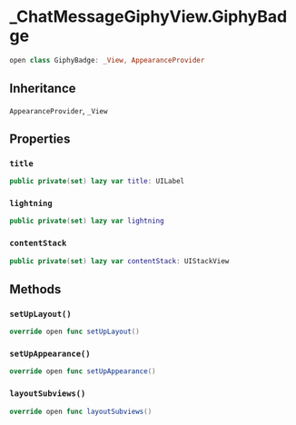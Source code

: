 # \_ChatMessageGiphyView.GiphyBadge

``` swift
open class GiphyBadge: _View, AppearanceProvider 
```

## Inheritance

`AppearanceProvider`, `_View`

## Properties

### `title`

``` swift
public private(set) lazy var title: UILabel 
```

### `lightning`

``` swift
public private(set) lazy var lightning 
```

### `contentStack`

``` swift
public private(set) lazy var contentStack: UIStackView 
```

## Methods

### `setUpLayout()`

``` swift
override open func setUpLayout() 
```

### `setUpAppearance()`

``` swift
override open func setUpAppearance() 
```

### `layoutSubviews()`

``` swift
override open func layoutSubviews() 
```
